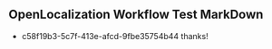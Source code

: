 ## OpenLocalization Workflow Test MarkDown
* c58f19b3-5c7f-413e-afcd-9fbe35754b44 thanks!

<!--HONumber=Jul16_HO5-->


